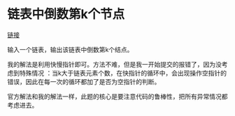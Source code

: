 # 链表中倒数第k个节点

[链接](https://www.nowcoder.com/practice/529d3ae5a407492994ad2a246518148a?tpId=13&tqId=11167&tPage=1&rp=1&ru=%2Fta%2Fcoding-interviews&qru=%2Fta%2Fcoding-interviews%2Fquestion-ranking)

输入一个链表，输出该链表中倒数第k个结点。



我的解法是利用快慢指针即可。方法不难，但是我一开始提交的报错了，因为没考虑到特殊情况
：当k大于链表元素个数，在快指针的循环中，会出现操作空指针的错误，因此在每一次的循环都加了是否为空指针的判断。



官方解法和我的解法一样，此题的核心是要注意代码的鲁棒性，把所有异常情况都考虑进去。